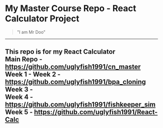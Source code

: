 # My Master Course Repo - React Calculator Project
> "I am Mr Doo"
---
This repo is for my React Calculator  
Main Repo - https://github.com/uglyfish1991/cn_master
Week 1 - 
Week 2 - https://github.com/uglyfish1991/bpa_cloning  
Week 3 -   
Week 4 - https://github.com/uglyfish1991/fishkeeper_sim
Week 5 - https://github.com/uglyfish1991/React-Calc
---
